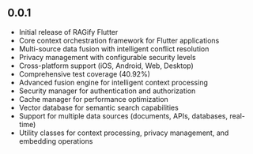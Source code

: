 ## 0.0.1

* Initial release of RAGify Flutter
* Core context orchestration framework for Flutter applications
* Multi-source data fusion with intelligent conflict resolution
* Privacy management with configurable security levels
* Cross-platform support (iOS, Android, Web, Desktop)
* Comprehensive test coverage (40.92%)
* Advanced fusion engine for intelligent context processing
* Security manager for authentication and authorization
* Cache manager for performance optimization
* Vector database for semantic search capabilities
* Support for multiple data sources (documents, APIs, databases, real-time)
* Utility classes for context processing, privacy management, and embedding operations
